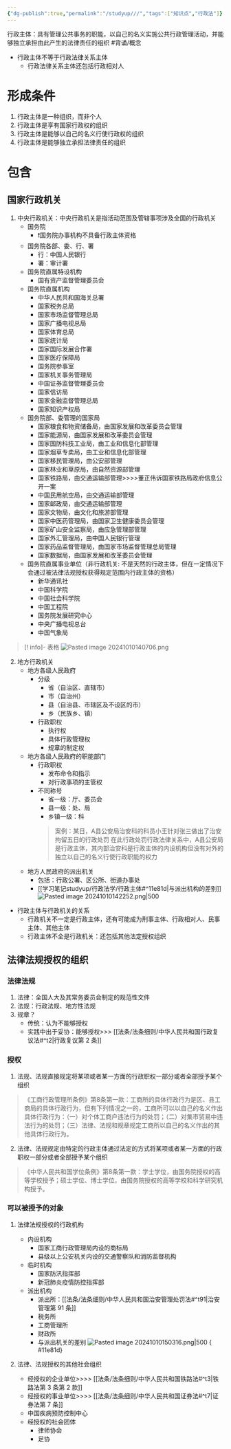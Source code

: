 ```yaml
---
{"dg-publish":true,"permalink":"/studyup///","tags":["知识点","行政法"]}
---
```


行政主体：具有管理公共事务的职能，以自己的名义实施公共行政管理活动，并能够独立承担由此产生的法律责任的组织 #背诵/概念 
- 行政主体不等于行政法律关系主体
	- 行政法律关系主体还包括行政相对人
# 形成条件
1. 行政主体是一种组织，而非个人
2. 行政主体是享有国家行政权的组织
3. 行政主体是能够以自己的名义行使行政权的组织
4. 行政主体是能够独立承担法律责任的组织
# 包含
## 国家行政机关
1. 中央行政机关：中央行政机关是指活动范围及管辖事项涉及全国的行政机关
	- 国务院
		- ❗国务院办事机构不具备行政主体资格
	- 国务院各部、委、行、署
		- 行：中国人民银行
		- 署：审计署
	- 国务院直属特设机构
		- 国有资产监督管理委员会
	- 国务院直属机构
		- 中华人民共和国海关总署 
		- 国家税务总局 
		- 国家市场监督管理总局
		- 国家广播电视总局 
		- 国家体育总局 
		- 国家统计局 
		- 国家国际发展合作署 
		- 国家医疗保障局 
		- 国务院参事室 
		- 国家机关事务管理局
		- 中国证券监督管理委员会
		- 国家信访局
		- 国家金融监督管理总局 
		- 国家知识产权局
	- 国务院部、委管理的国家局
		- 国家粮食和物资储备局，由国家发展和改革委员会管理
		- 国家能源局，由国家发展和改革委员会管理
		- 国家国防科技工业局，由工业和信息化部管理
		- 国家烟草专卖局，由工业和信息化部管理
		- 国家移民管理局，由公安部管理
		- 国家林业和草原局，由自然资源部管理
		- 国家铁路局，由交通运输部管理>>>>董正伟诉国家铁路局政府信息公开一案
		- 中国民用航空局，由交通运输部管理
		- 国家邮政局，由交通运输部管理
		- 国家文物局，由文化和旅游部管理
		- 国家中医药管理局，由国家卫生健康委员会管理
		- 国家矿山安全监察局，由应急管理部管理
		- 国家外汇管理局，由中国人民银行管理
		- 国家药品监督管理局，由国家市场监督管理总局管理
		- 国家数据局，由国家发展和改革委员会管理
	- 国务院直属事业单位（非行政机关: 不是天然的行政主体，但在一定情况下会通过被法律法规授权获得规定范围内行政主体的资格）
		- 新华通讯社 
		- 中国科学院 
		- 中国社会科学院 
		- 中国工程院 
		- 国务院发展研究中心 
		- 中央广播电视总台 
		- 中国气象局 

>[! info]-  表格
>![Pasted image 20241010140706.png](/img/user/%E8%BF%90%E8%A1%8C%E6%9D%82/%E9%99%84%E4%BB%B6/Pasted%20image%2020241010140706.png)

2. 地方行政机关
	- 地方各级人民政府
		- 分级
			- 省（自治区、直辖市）
			- 市（自治州）
			- 县（自治县、市辖区及不设区的市）
			- 乡（民族乡、镇）
		- 行政职权
			- 执行权
			- 具体行政管理权
			- 规章的制定权
	- 地方各级人民政府的职能部门
		- 行政职权
			- 发布命令和指示
			- 对行政事项的主管权
		- 不同称号
			- 省一级：厅、委员会
			- 县一级：处、局
			- 乡镇一级：科
			>案例：某日，A县公安局治安科的科员小王针对张三做出了治安拘留五日的行政处罚
			>在此行政处罚行政法律关系中，A县公安局是行政主体，其内部治安科是行政主体的内设机构但没有对外的独立以自己的名义行使行政职能的权力
	- 地方人民政府的派出机关
		- 包括：行政公署、区公所、街道办事处
		- [[学习笔记studyup/行政法学/行政主体#^11e81d\|与派出机构的差别]]
		 ![Pasted image 20241010142252.png|500](/img/user/%E8%BF%90%E8%A1%8C%E6%9D%82/%E9%99%84%E4%BB%B6/Pasted%20image%2020241010142252.png)
- 行政主体与行政机关的关系
	- 行政机关不一定是行政主体，还有可能成为刑事主体、行政相对人、民事主体、其他主体
	- 行政主体不全是行政机关：还包括其他法定授权组织
## 法律法规授权的组织
### 法律法规
1. 法律：全国人大及其常务委员会制定的规范性文件
2. 法规：行政法规、地方性法规
3. 规章？
	- 传统：认为不能够授权
	- 实践中出于妥协：能够授权>>> [[法条/法条细则/中华人民共和国行政复议法#^t2\|行政复议第 2 条]]
### 授权
1. 法规、法规直接规定将某项或者某一方面的行政职权一部分或者全部授予某个组织
>《工商行政管理所条例》第8条第一款：工商所的具体行政行为是区、县工商局的具体行政行为，但有下列情况之一的，工商所可以以自己的名义作出具体行政行为：（一）对个体工商户违法行为的处罚；（二）对集市贸易中违法行为的处罚；（三）法律、法规和规章规定工商所以自己的名义作出的其他具体行政行为。
2. 法律、法规规定由特定的行政主体通过法定的方式将某项或者某一方面的行政职权一部分或者全部授予某个组织
>《中华人民共和国学位条例》第8条第一款：学士学位，由国务院授权的高等学校授予；硕士学位、博士学位，由国务院授权的高等学校和科学研究机构授予。
### 可以被授予的对象
1. 法律法规授权的行政机构
	- 内设机构
		- 国家工商行政管理局内设的商标局
		- 县级以上公安机关内设的交通警察队和消防监督机构
	- 临时机构
		- 国家防汛指挥部
		- 新冠肺炎疫情防控指挥部
	- 派出机构
		- 派出所：[[法条/法条细则/中华人民共和国治安管理处罚法#^t91\|治安管理第 91 条]]
		- 税务所
		- 工商管理所
		- 财政所
		- 与派出机关的差别
		 ![Pasted image 20241010150316.png|500](/img/user/%E8%BF%90%E8%A1%8C%E6%9D%82/%E9%99%84%E4%BB%B6/Pasted%20image%2020241010150316.png)
{ #11e81d}

2. 法律、法规授权的其他社会组织
	- 经授权的企业单位>>>> [[法条/法条细则/中华人民共和国铁路法#^t3\|铁路法第 3 条第 2 款]]
	- 经授权的事业单位>>>> [[法条/法条细则/中华人民共和国证券法#^t7\|证券法第 7 条]]
	- 中国疾病预防控制中心
	- 经授权的社会团体
		- 律师协会
		- 足协
